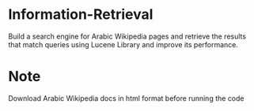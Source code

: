 # Information-Retrieval
Build a search engine for Arabic Wikipedia pages and retrieve the results that match queries using Lucene Library and improve its performance. 

# Note
Download Arabic Wikipedia docs in html format before running the code
